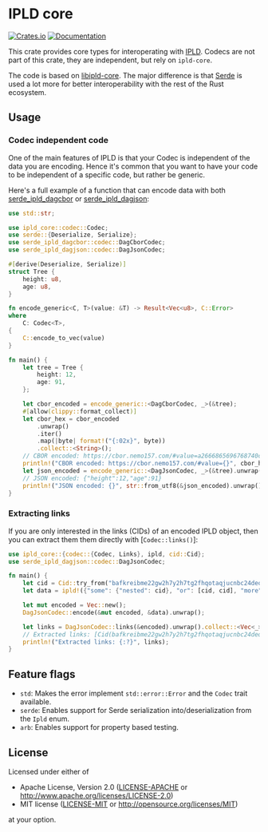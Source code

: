IPLD core
=========

[![Crates.io](https://img.shields.io/crates/v/ipld-core.svg)](https://crates.io/crates/ipld-core)
[![Documentation](https://docs.rs/ipld-core/badge.svg)](https://docs.rs/ipld-core)

This crate provides core types for interoperating with [IPLD]. Codecs are not part of this crate, they are independent, but rely on `ipld-core`.

The code is based on [libipld-core]. The major difference is that [Serde] is used a lot more for better interoperability with the rest of the Rust ecosystem.


Usage
-----

### Codec independent code

One of the main features of IPLD is that your Codec is independent of the data you are encoding. Hence it's common that you want to have  your code to be independent of a specific code, but rather be generic.

Here's a full example of a function that can encode data with both [serde_ipld_dagcbor] or [serde_ipld_dagjson]:

```rust
use std::str;

use ipld_core::codec::Codec;
use serde::{Deserialize, Serialize};
use serde_ipld_dagcbor::codec::DagCborCodec;
use serde_ipld_dagjson::codec::DagJsonCodec;

#[derive(Deserialize, Serialize)]
struct Tree {
    height: u8,
    age: u8,
}

fn encode_generic<C, T>(value: &T) -> Result<Vec<u8>, C::Error>
where
    C: Codec<T>,
{
    C::encode_to_vec(value)
}

fn main() {
    let tree = Tree {
        height: 12,
        age: 91,
    };

    let cbor_encoded = encode_generic::<DagCborCodec, _>(&tree);
    #[allow(clippy::format_collect)]
    let cbor_hex = cbor_encoded
        .unwrap()
        .iter()
        .map(|byte| format!("{:02x}", byte))
        .collect::<String>();
    // CBOR encoded: https://cbor.nemo157.com/#value=a2666865696768740c63616765185b
    println!("CBOR encoded: https://cbor.nemo157.com/#value={}", cbor_hex);
    let json_encoded = encode_generic::<DagJsonCodec, _>(&tree).unwrap();
    // JSON encoded: {"height":12,"age":91}
    println!("JSON encoded: {}", str::from_utf8(&json_encoded).unwrap());
}
```

### Extracting links

If you are only interested in the links (CIDs) of an encoded IPLD object, then you can extract them them directly with [`Codec::links()`]:

```rust
use ipld_core::{codec::{Codec, Links}, ipld, cid::Cid};
use serde_ipld_dagjson::codec::DagJsonCodec;

fn main() {
    let cid = Cid::try_from("bafkreibme22gw2h7y2h7tg2fhqotaqjucnbc24deqo72b6mkl2egezxhvy").unwrap();
    let data = ipld!({"some": {"nested": cid}, "or": [cid, cid], "more": true});

    let mut encoded = Vec::new();
    DagJsonCodec::encode(&mut encoded, &data).unwrap();

    let links = DagJsonCodec::links(&encoded).unwrap().collect::<Vec<_>>();
    // Extracted links: [Cid(bafkreibme22gw2h7y2h7tg2fhqotaqjucnbc24deqo72b6mkl2egezxhvy), Cid(bafkreibme22gw2h7y2h7tg2fhqotaqjucnbc24deqo72b6mkl2egezxhvy), Cid(bafkreibme22gw2h7y2h7tg2fhqotaqjucnbc24deqo72b6mkl2egezxhvy)]
    println!("Extracted links: {:?}", links);
}
```


Feature flags
-------------

 - `std`: Makes the error implement `std::error::Error` and the `Codec` trait available.
 - `serde`: Enables support for Serde serialization into/deserialization from the `Ipld` enum.
 - `arb`: Enables support for property based testing.


License
-------

Licensed under either of

 * Apache License, Version 2.0 ([LICENSE-APACHE](LICENSE-APACHE) or <http://www.apache.org/licenses/LICENSE-2.0>)
 * MIT license ([LICENSE-MIT](LICENSE-MIT) or <http://opensource.org/licenses/MIT>)

at your option.

[IPLD]: https://ipld.io/
[libipld-core]: https://crates.io/crates/libipld-core
[Serde]: https://serde.rs/
[serde_ipld_dagcbor]: https://crates.io/crates/serde_ipld_dagcbor
[serde_ipld_dagjson]: https://crates.io/crates/serde_ipld_dagjson
